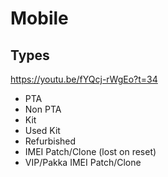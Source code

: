 # Mobile

## Types
https://youtu.be/fYQcj-rWgEo?t=34

- PTA
- Non PTA
- Kit
- Used Kit
- Refurbished 
- IMEI Patch/Clone (lost on reset)
- VIP/Pakka IMEI Patch/Clone

